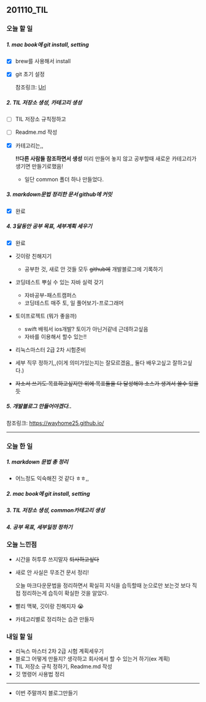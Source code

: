 201110_TIL
--
### 오늘 할 일
##### 1. mac book에 git install, setting

- [x] brew를 사용해서 install

- [x] git 초기 설정

  참조링크: [Url](https://lsjsj92.tistory.com/596)

##### 2. TIL 저장소 생성, 카테고리 생성

- [ ] TIL 저장소 규칙정하고

- [ ] Readme.md 작성

- [x] 카테고리는,, 

  **!!다른 사람들 참조하면서 생성**
  미리 만들어 놓지 않고 공부할때 새로운 카테고리가 생기면 만들기로했음!
  
  * 일단 common 폴더 하나 만들었다.

##### 3. markdown문법 정리한 문서 github에 커밋

- [x] 완료

##### 4. 3달동안 공부 목표, 세부계획 세우기
- [x] 완료

* 깃이랑 친해지기

  * 공부한 것, 새로 안 것들 모두 ~~github에~~ 개발블로그에 기록하기

* 코딩테스트 뿌실 수 있는 자바 실력 갖기

  *  자바공부-패스트캠퍼스
  *  코딩테스트 매주 토, 일 풀어보기-프로그래머

* 토이프로젝트 (뭐가 좋을까) 

  * swift 배워서 ios개발? 토이가 아닌거같네 근데하고싶음 
  * 자바를 이용해서 할수 있는!!

* 리눅스마스터 2급 2차 시험준비

* 세부 직무 정하기,,(이게 의미가있는지는 잘모르겠음,, 둘다 배우고싶고 잘하고싶다.)

* ~~자소서 쓰기도 목표하고싶지만 위에 목표들을 다 달성해야 소스가 생겨서 쓸수 있을듯~~

##### 5. 개발블로그 만들어야겠다..

 참조링크: https://wayhome25.github.io/

***



### 오늘 한 일

##### 1. markdown 문법 총 정리

* 어느정도 익숙해진 것 같다 ㅎㅎ,,
##### 2. mac book에 git install, setting
##### 3. TIL 저장소 생성,  common카테고리 생성
##### 4. 공부 목표, 세부일정 정하기



### 오늘 느낀점

* 시간을 허투루 쓰지말자 ~~퇴사하고싶다~~

* 새로 안 사실은 무조건 문서 정리!

  오늘 마크다운문법을 정리하면서 확실히 지식을 습득할때 눈으로만 보는것 보다 직접 정리하는게 습득이 확실한 것을 알았다.
  
* 빨리 맥북, 깃이랑 친해지자 :sob:

* 카테고리별로 정리하는 습관 만들자

  
### 내일 할 일

* 리눅스 마스터 2차 2급 시험 계획세우기
* 블로그 어떻게 만들지? 생각하고 회사에서 할 수 있는거 하기(ex 계획)
* TIL 저장소 규칙 정하기, Readme.md 작성 
* 깃 명령어 사용법 정리

***
* 이번 주말까지 블로그만들기
